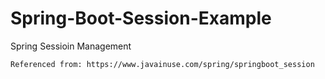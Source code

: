 # Spring-Boot-Session-Example
 Spring Sessioin Management

```
Referenced from: https://www.javainuse.com/spring/springboot_session
```

